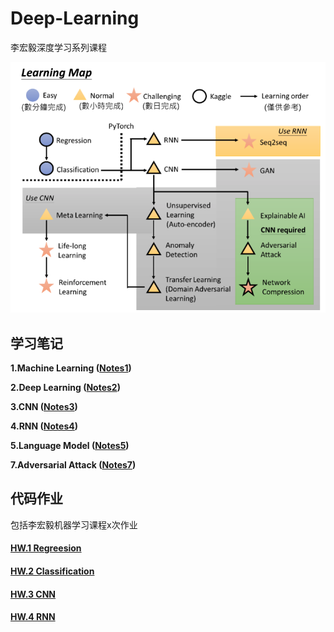 # Deep-Learning

李宏毅深度学习系列课程

![DL](Notes/DL_Img/DL_LI.png)

## 学习笔记

**1.Machine Learning ([Notes1](Notes/Notes1_ML.md))**

**2.Deep Learning ([Notes2](Notes/Notes2_DL.md))**

**3.CNN ([Notes3](Notes/Notes3_CNN.md))**

**4.RNN ([Notes4](Notes/Notes4_RNN.md))**

**5.Language Model ([Notes5](Notes/Notes5_LanguageModel.md))**

**7.Adversarial Attack ([Notes7](Notes/Notes7_AdversarialAttack.md))**

## 代码作业

包括李宏毅机器学习课程x次作业

#### [HW.1 Regreesion](HW_1/hw_1.ipynb)

#### [HW.2 Classification](HW_2/hw2.ipynb)

#### [HW.3 CNN](HW_3/hw3.ipynb)

#### [HW.4 RNN](HW_4/hw4.ipynb)

